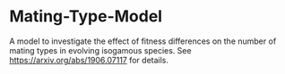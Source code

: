 # Mating-Type-Model
A model to investigate the effect of fitness differences on the number of mating types in evolving isogamous species. See https://arxiv.org/abs/1906.07117 for details.
